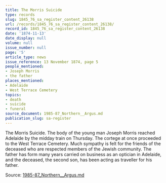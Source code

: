 ```yaml
---
title: The Morris Suicide
type: records
slug: 1845_76_sa_register_content_26138
url: /records/1845_76_sa_register_content_26138/
record_id: 1845_76_sa_register_content_26138
date: '1874-11-13'
date_display: null
volume: null
issue_number: null
page: '5'
article_type: news
issue_reference: 13 November 1874, page 5
people_mentioned:
- Joseph Morris
- the father
places_mentioned:
- Adelaide
- West Terrace Cemetery
topics:
- death
- suicide
- funeral
source_document: 1985-87_Northern__Argus.md
publication_slug: sa-register
---
```


The Morris Suicide.  The body of the young man Joseph Morris reached Adelaide by the midday train on Thursday.  The cortege at once proceeded to the West Terrace Cemetery.  Much sympathy is felt for the friends of the deceased who are respected members of the Jewish community.  The father has form many years carried on business as an optician in Adelaide, and the deceased, the second son, has been acting as traveller for his father.

Source: [1985-87_Northern__Argus.md](/downloads/markdown/1985-87_Northern__Argus.md)
